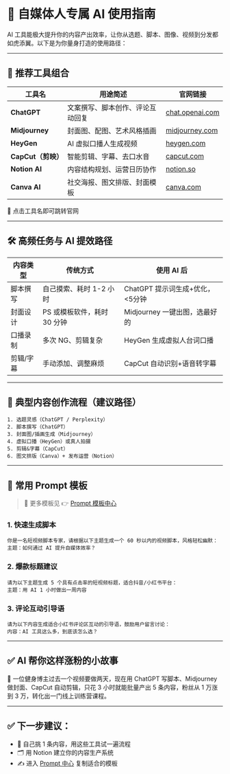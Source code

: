 # 🎥 自媒体人专属 AI 使用指南

AI 工具能极大提升你的内容产出效率，让你从选题、脚本、图像、视频到分发都如虎添翼。以下是为你量身打造的使用路径：

---

## 🧰 推荐工具组合

| 工具名 | 用途简述 | 官网链接 |
|--------|----------|-----------|
| **ChatGPT** | 文案撰写、脚本创作、评论互动回复 | [chat.openai.com](https://chat.openai.com) |
| **Midjourney** | 封面图、配图、艺术风格插画 | [midjourney.com](https://www.midjourney.com) |
| **HeyGen** | AI 虚拟口播人生成视频 | [heygen.com](https://www.heygen.com) |
| **CapCut（剪映）** | 智能剪辑、字幕、去口水音 | [capcut.com](https://www.capcut.com) |
| **Notion AI** | 内容结构规划、运营日历协作 | [notion.so](https://www.notion.so) |
| **Canva AI** | 社交海报、图文排版、封面模板 | [canva.com](https://www.canva.com) |

📌 点击工具名即可跳转官网

---

## 🛠 高频任务与 AI 提效路径

| 内容类型 | 传统方式 | 使用 AI 后 |
|----------|----------|------------|
| 脚本撰写 | 自己摸索、耗时 1-2 小时 | ChatGPT 提示词生成+优化，<5分钟 |
| 封面设计 | PS 或模板软件，耗时 30 分钟 | Midjourney 一键出图，选最好的 |
| 口播录制 | 多次 NG、剪辑复杂 | HeyGen 生成虚拟人台词口播 |
| 剪辑/字幕 | 手动添加、调整麻烦 | CapCut 自动识别+语音转字幕 |

---

## 🧠 典型内容创作流程（建议路径）

```
1. 选题灵感（ChatGPT / Perplexity）
2. 脚本撰写（ChatGPT）
3. 封面图/插画生成（Midjourney）
4. 虚拟口播（HeyGen）或真人拍摄
5. 剪辑&字幕（CapCut）
6. 图文排版（Canva）+ 发布运营（Notion）
```

---

## 💬 常用 Prompt 模板

> 📌 更多模板见 👉 [Prompt 模板中心](../prompt.md)

### 1. 快速生成脚本

```
你是一名短视频脚本专家，请根据以下主题生成一个 60 秒以内的视频脚本，风格轻松幽默：
主题：如何通过 AI 提升自媒体效率？
```

### 2. 爆款标题建议

```
请为以下主题生成 5 个具有点击率的短视频标题，适合抖音/小红书平台：
主题：用 AI 1 小时做出一周内容
```

### 3. 评论互动引导语

```
请为以下内容生成适合小红书评论区互动的引导语，鼓励用户留言讨论：
内容：AI 工具这么多，到底该怎么选？
```

---

## ✅ AI 帮你这样涨粉的小故事

🎯 一位健身博主过去一个视频要做两天，现在用 ChatGPT 写脚本、Midjourney 做封面、CapCut 自动剪辑，只花 3 小时就能批量产出 5 条内容，粉丝从 1 万涨到 3 万，转化出一门线上训练营课程。

---

## ✅ 下一步建议：

- 🧪 自己挑 1 条内容，用这些工具试一遍流程
- 🗂 用 Notion 建立你的内容生产系统
- ✍️ 进入 [Prompt 中心](../prompt.md) 复制适合的模板
